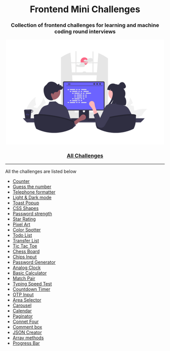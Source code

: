 <div align="center">
  <h1>Frontend Mini Challenges</h1>
  <h3>Collection of frontend challenges for learning and machine coding round interviews</h3>
  <a href="https://sadanandpai.github.io/frontend-mini-challenges/"><img src="src/cover.png" alt="web programming" width="500px" /></a>
</div>

<div align="center">
  <h3><a href="https://sadanandpai.github.io/frontend-mini-challenges/">All Challenges</a></h3>
</div>

---

All the challenges are listed below

- [Counter](https://sadanandpai.github.io/frontend-mini-challenges/src/mc/counter/)
- [Guess the number](https://sadanandpai.github.io/frontend-mini-challenges/src/mc/guess-the-number/)
- [Telephone formatter](https://sadanandpai.github.io/frontend-mini-challenges/src/mc/telephone-formatter/)
- [Light & Dark mode](https://sadanandpai.github.io/frontend-mini-challenges/src/mc/theme/)
- [Toast Popup](https://sadanandpai.github.io/frontend-mini-challenges/src/mc/toast-popup/)
- [CSS Shapes](https://sadanandpai.github.io/frontend-mini-challenges/src/mc/css-shapes/)
- [Password strength](https://sadanandpai.github.io/frontend-mini-challenges/src/mc/password-strength/)
- [Star Rating](https://sadanandpai.github.io/frontend-mini-challenges/src/mc/star-rating/)
- [Pixel Art](https://sadanandpai.github.io/frontend-mini-challenges/src/mc/pixel-art/)
- [Color Spotter](https://sadanandpai.github.io/frontend-mini-challenges/src/mc/color-spotter/)
- [Todo List](https://sadanandpai.github.io/frontend-mini-challenges/src/mc/todo-list/)
- [Transfer List](https://sadanandpai.github.io/frontend-mini-challenges/src/mc/transfer-list/)
- [Tic Tac Toe](https://sadanandpai.github.io/frontend-mini-challenges/src/mc/tic-tac-toe/)
- [Chess Board](https://sadanandpai.github.io/frontend-mini-challenges/src/mc/chess-board/)
- [Chips Input](https://sadanandpai.github.io/frontend-mini-challenges/src/mc/chips-input/)
- [Password Generator](https://sadanandpai.github.io/frontend-mini-challenges/src/mc/password-generator/)
- [Analog Clock](https://sadanandpai.github.io/frontend-mini-challenges/src/mc/analog-clock/)
- [Basic Calculator](https://sadanandpai.github.io/frontend-mini-challenges/src/mc/basic-calculator/)
- [Match Pair](https://sadanandpai.github.io/frontend-mini-challenges/src/mc/match-pair/)
- [Typing Speed Test](https://sadanandpai.github.io/frontend-mini-challenges/src/mc/typing-speed-test/)
- [Countdown Timer](https://sadanandpai.github.io/frontend-mini-challenges/src/mc/timer/)
- [OTP Input](https://sadanandpai.github.io/frontend-mini-challenges/src/mc/otp-input/)
- [Area Selector](https://sadanandpai.github.io/frontend-mini-challenges/src/mc/area-selector/)
- [Carousel](https://sadanandpai.github.io/frontend-mini-challenges/src/mc/carousel/)
- [Calendar](https://sadanandpai.github.io/frontend-mini-challenges/src/mc/calendar/)
- [Paginator](https://sadanandpai.github.io/frontend-mini-challenges/src/mc/paginator/)
- [Connet Four](https://sadanandpai.github.io/frontend-mini-challenges/src/mc/connect-four/)
- [Comment box](https://sadanandpai.github.io/frontend-mini-challenges/src/mc/comment-box/)
- [JSON Creator](https://sadanandpai.github.io/frontend-mini-challenges/src/mc/json-creator/)
- [Array methods](https://sadanandpai.github.io/frontend-mini-challenges/src/mc/array-methods/)
- [Progress Bar](https://sadanandpai.github.io/frontend-mini-challenges/src/mc/progress-bar/)
